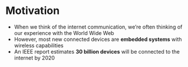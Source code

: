 # Motivation
* When we think of the internet communication, we’re often thinking of our experience with the World Wide Web
* However, most new connected devices are **embedded systems** with wireless capabilities
* An IEEE report estimates **30 billion devices** will be connected to the internet by 2020
